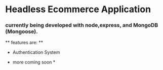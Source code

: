 # Headless Ecommerce Application

### currently being developed with node,express, and MongoDB (Mongoose).

** features are: **

- Authentication System

* more coming soon \*

